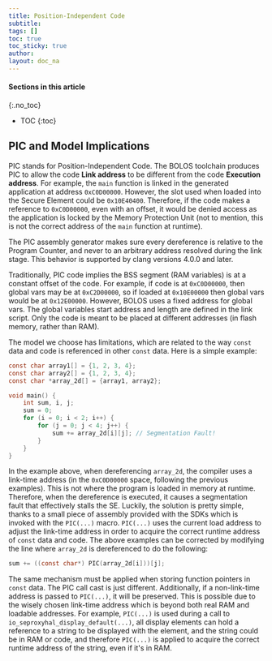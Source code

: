```yaml
---
title: Position-Independent Code
subtitle:
tags: []
toc: true
toc_sticky: true
author:
layout: doc_na
---
```


#### Sections in this article
{:.no_toc}
* TOC
{:toc}


## PIC and Model Implications

PIC stands for Position-Independent Code. The BOLOS toolchain produces PIC to allow the code **Link address** to be different from the code **Execution address**. For example, the `main` function is linked in the generated application at address `0xC0D00000`. However, the slot used when loaded into the Secure Element could be `0x10E40400`. Therefore, if the code makes a reference to `0xC0D00000`, even with an offset, it would be denied access as the application is locked by the Memory Protection Unit (not to mention, this is not the correct address of the `main` function at runtime).

The PIC assembly generator makes sure every dereference is relative to the Program Counter, and never to an arbitrary address resolved during the link stage. This behavior is supported by clang versions 4.0.0 and later.

Traditionally, PIC code implies the BSS segment (RAM variables) is at a constant offset of the code. For example, if code is at `0xC0D00000`, then global vars may be at `0xC2D00000`, so if loaded at `0x10E00000` then global vars would be at `0x12E00000`. However, BOLOS uses a fixed address for global vars. The global variables start address and length are defined in the link script. Only the code is meant to be placed at different addresses (in flash memory, rather than RAM).

The model we choose has limitations, which are related to the way `const` data and code is referenced in other `const` data. Here is a simple example:

``` c
const char array1[] = {1, 2, 3, 4};
const char array2[] = {1, 2, 3, 4};
const char *array_2d[] = {array1, array2};

void main() {
    int sum, i, j;
    sum = 0;
    for (i = 0; i < 2; i++) {
        for (j = 0; j < 4; j++) {
            sum += array_2d[i][j]; // Segmentation Fault!
        }
    }
}
```

In the example above, when dereferencing `array_2d`, the compiler uses a link-time address (in the `0xC0D00000` space, following the previous examples). This is not where the program is loaded in memory at runtime. Therefore, when the dereference is executed, it causes a segmentation fault that effectively stalls the SE. Luckily, the solution is pretty simple, thanks to a small piece of assembly provided with the SDKs which is invoked with the `PIC(...)` macro. `PIC(...)` uses the current load address to adjust the link-time address in order to acquire the correct runtime address of `const` data and code. The above examples can be corrected by modifying the line where `array_2d` is dereferenced to do the following:

``` c
sum += ((const char*) PIC(array_2d[i]))[j];
```

The same mechanism must be applied when storing function pointers in `const` data. The PIC call cast is just different. Additionally, if a non-link-time address is passed to `PIC(...)`, it will be preserved. This is possible due to the wisely chosen link-time address which is beyond both real RAM and loadable addresses. For example, `PIC(...)` is used during a call to `io_seproxyhal_display_default(...)`, all display elements can hold a reference to a string to be displayed with the element, and the string could be in RAM or code, and therefore `PIC(...)` is applied to acquire the correct runtime address of the string, even if it's in RAM.

